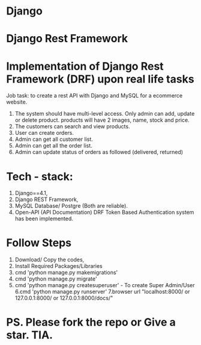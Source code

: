 # Django
# Django Rest Framework 
# Implementation of Django Rest Framework (DRF) upon real life tasks


Job task: to create a rest API with Django and MySQL for a 
ecommerce website.
1. The system should have multi-level access. Only admin can 
add, update or delete product. products will have 2 images, 
name, stock and price. 
2. The customers can search and view products. 
3. User can create orders. 
3. Admin can get all customer list. 
4. Admin can get all the order list.
5. Admin can update status of orders as followed (delivered, 
returned)


# Tech - stack:

1. Django==4.1,
2. Django REST Framework,
3. MySQL Database/ Postgre (Both are reliable).
4. Open-API (API Documentation)
DRF Token Based Authentication system has been implemented.

# Follow Steps

1. Download/ Copy the codes,
2. Install Required Packages/Libraries
3. cmd 'python manage.py makemigrations'
4. cmd 'python manage.py migrate'
5. cmd 'python manage.py createsuperuser' - To create Super Admin/User
6.cmd 'python manage.py runserver'
7.browser url "localhost:8000/ or 127.0.0.1:8000/ or 127.0.0.1:8000/docs/"

# PS. Please fork the repo or Give a star. TIA.

